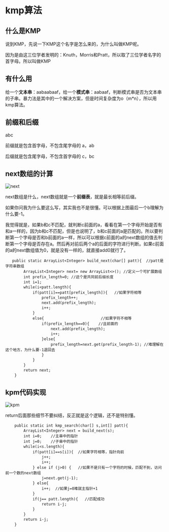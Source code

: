 # kmp算法

## 什么是KMP

说到KMP，先说一下KMP这个名字是怎么来的，为什么叫做KMP呢。

因为是由这三位学者发明的：Knuth，Morris和Pratt，所以取了三位学者名字的首字母。所以叫做KMP

## 有什么用

给一个**文本串**：aabaabaaf，给一个**模式串**：aabaaf，判断模式串是否为文本串的子串。暴力法是其中的一个解决方案，但是时间复杂度为o（m*n），所以用kmp算法。

## 前缀和后缀

abc

前缀就是包含首字母，不包含尾字母的 a，ab

后缀就是包含尾字母，不包含首字母的 c，bc

## next数组的计算

![next](..\..\picture\learn\algorithm\string\1.png)

next数组是什么，next数组就是一个**前缀表**，就是最长相等前后缀。



如果你问我为什么要这么写，其实我也不是很懂。可以根据上图最后一个b理解为什么要-1。

我觉得就是，如果b和c不匹配，就判断c前面的a，看看在第一个字母开始是否有和a一样的，因为b和c不匹配，但是也说明了，b和c前面的a是匹配的。所以要判断第一个字母是否和b前面的a一样，所以可以根据c前面的a的next数组的值去判断第一个字母是否存在a。然后再对前后两个a的后面的字符进行判断。如果c前面的a的next数组值为0，就是没有一样的，就直接add0就行了。

```
   public static ArrayList<Integer> build_next(char[] patt){  //patt是字符串数组
        ArrayList<Integer> next= new ArrayList<>(); //定义一个可扩展数组
        int prefix_length=0; //这个是共同前后缀长度
        int i=1;
        while(i<patt.length){
            if(patt[i]==patt[prefix_length]){	//如果字符相等
                prefix_length++;  
                next.add(prefix_length);
                i++;
            }
            else{                         //如果字符不相等
                if(prefix_length==0){    //且前面的
                    next.add(prefix_length);
                    i++;
                }else{
                    prefix_length=next.get(prefix_length-1); //难理解在这个地方，为什么要-1退回去
                }
            }
        }
        return next;
    }
```

## kpm代码实现

![kpm](..\..\picture\learn\algorithm\string\2.png)

return后面那些细节不要纠结，反正就是这个逻辑，还不是特别懂。

```
    public static int kmp_search(char[] s,int[] patt){
        ArrayList<Integer> next = build_next(s);
        int i=0;    //主串中的指针
        int j=0;    //子串中的指针
        while(i<s.length){
            if(patt[i]==s[i]){  //如果字符相等，指针向前
                j++;
                i++;
            } else if (j>0) {   //如果不是只有一个字符的时候，匹配不到，访问前一个数的next数组
                j=next.get(j-1);
            } else{
                i++;  //如果j=0难就主指针+1
            }
            if(j== patt.length){   //匹配成功
                return i-j;
            }
        }
        return i-j;
    }

```

